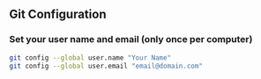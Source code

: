 ## Git Configuration

### Set your user name and email (only once per computer)

```bash
git config --global user.name "Your Name"
git config --global user.email "email@domain.com"
